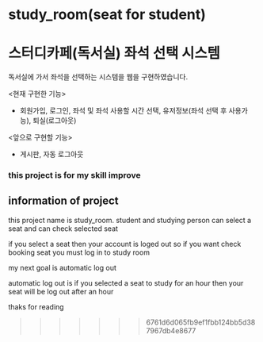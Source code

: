 # study_room(seat for student)
# 스터디카페(독서실) 좌석 선택 시스템
독서실에 가서 좌석을 선택하는 시스템을 웹을 구현하였습니다.

<현재 구현한 기능>
- 회원가입, 로그인, 좌석 및 좌석 사용할 시간 선택, 유저정보(좌석 선택 후 사용가능), 퇴실(로그아웃)

<앞으로 구현할 기능>
- 게시판, 자동 로그아웃

### this project is for my skill improve

## information of project
this project name is study_room.
student and studying person can select a seat and can check selected seat
 
if you select a seat then your account is loged out so if you want check booking seat 
you must log in to study room 

my next goal is automatic log out 

automatic log out is if you selected a seat to study for an hour then your seat will be log out after an hour   

thaks for reading



>>>>>>> 6761d6d065fb9ef1fbb124bb5d387967db4e8677



